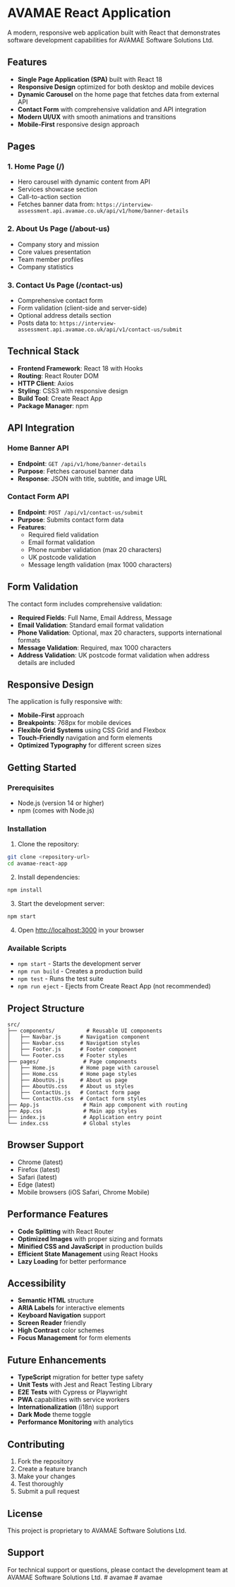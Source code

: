 # AVAMAE React Application

A modern, responsive web application built with React that demonstrates software development capabilities for AVAMAE Software Solutions Ltd.

## Features

- **Single Page Application (SPA)** built with React 18
- **Responsive Design** optimized for both desktop and mobile devices
- **Dynamic Carousel** on the home page that fetches data from external API
- **Contact Form** with comprehensive validation and API integration
- **Modern UI/UX** with smooth animations and transitions
- **Mobile-First** responsive design approach

## Pages

### 1. Home Page (/)

- Hero carousel with dynamic content from API
- Services showcase section
- Call-to-action section
- Fetches banner data from: `https://interview-assessment.api.avamae.co.uk/api/v1/home/banner-details`

### 2. About Us Page (/about-us)

- Company story and mission
- Core values presentation
- Team member profiles
- Company statistics

### 3. Contact Us Page (/contact-us)

- Comprehensive contact form
- Form validation (client-side and server-side)
- Optional address details section
- Posts data to: `https://interview-assessment.api.avamae.co.uk/api/v1/contact-us/submit`

## Technical Stack

- **Frontend Framework**: React 18 with Hooks
- **Routing**: React Router DOM
- **HTTP Client**: Axios
- **Styling**: CSS3 with responsive design
- **Build Tool**: Create React App
- **Package Manager**: npm

## API Integration

### Home Banner API

- **Endpoint**: `GET /api/v1/home/banner-details`
- **Purpose**: Fetches carousel banner data
- **Response**: JSON with title, subtitle, and image URL

### Contact Form API

- **Endpoint**: `POST /api/v1/contact-us/submit`
- **Purpose**: Submits contact form data
- **Features**:
  - Required field validation
  - Email format validation
  - Phone number validation (max 20 characters)
  - UK postcode validation
  - Message length validation (max 1000 characters)

## Form Validation

The contact form includes comprehensive validation:

- **Required Fields**: Full Name, Email Address, Message
- **Email Validation**: Standard email format validation
- **Phone Validation**: Optional, max 20 characters, supports international formats
- **Message Validation**: Required, max 1000 characters
- **Address Validation**: UK postcode format validation when address details are included

## Responsive Design

The application is fully responsive with:

- **Mobile-First** approach
- **Breakpoints**: 768px for mobile devices
- **Flexible Grid Systems** using CSS Grid and Flexbox
- **Touch-Friendly** navigation and form elements
- **Optimized Typography** for different screen sizes

## Getting Started

### Prerequisites

- Node.js (version 14 or higher)
- npm (comes with Node.js)

### Installation

1. Clone the repository:

```bash
git clone <repository-url>
cd avamae-react-app
```

2. Install dependencies:

```bash
npm install
```

3. Start the development server:

```bash
npm start
```

4. Open [http://localhost:3000](http://localhost:3000) in your browser

### Available Scripts

- `npm start` - Starts the development server
- `npm run build` - Creates a production build
- `npm test` - Runs the test suite
- `npm run eject` - Ejects from Create React App (not recommended)

## Project Structure

```
src/
├── components/          # Reusable UI components
│   ├── Navbar.js      # Navigation component
│   ├── Navbar.css     # Navigation styles
│   ├── Footer.js      # Footer component
│   └── Footer.css     # Footer styles
├── pages/              # Page components
│   ├── Home.js        # Home page with carousel
│   ├── Home.css       # Home page styles
│   ├── AboutUs.js     # About us page
│   ├── AboutUs.css    # About us styles
│   ├── ContactUs.js   # Contact form page
│   └── ContactUs.css  # Contact form styles
├── App.js              # Main app component with routing
├── App.css             # Main app styles
├── index.js            # Application entry point
└── index.css           # Global styles
```

## Browser Support

- Chrome (latest)
- Firefox (latest)
- Safari (latest)
- Edge (latest)
- Mobile browsers (iOS Safari, Chrome Mobile)

## Performance Features

- **Code Splitting** with React Router
- **Optimized Images** with proper sizing and formats
- **Minified CSS and JavaScript** in production builds
- **Efficient State Management** using React Hooks
- **Lazy Loading** for better performance

## Accessibility

- **Semantic HTML** structure
- **ARIA Labels** for interactive elements
- **Keyboard Navigation** support
- **Screen Reader** friendly
- **High Contrast** color schemes
- **Focus Management** for form elements

## Future Enhancements

- **TypeScript** migration for better type safety
- **Unit Tests** with Jest and React Testing Library
- **E2E Tests** with Cypress or Playwright
- **PWA** capabilities with service workers
- **Internationalization** (i18n) support
- **Dark Mode** theme toggle
- **Performance Monitoring** with analytics

## Contributing

1. Fork the repository
2. Create a feature branch
3. Make your changes
4. Test thoroughly
5. Submit a pull request

## License

This project is proprietary to AVAMAE Software Solutions Ltd.

## Support

For technical support or questions, please contact the development team at AVAMAE Software Solutions Ltd.
#   a v a m a e  
 #   a v a m a e  
 